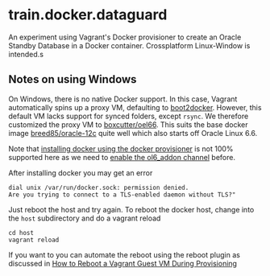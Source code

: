 # train.docker.dataguard
An experiment using Vagrant's Docker provisioner to create an Oracle Standby Database in a Docker container. Crossplatform Linux-Window is intended.s

## Notes on using Windows

On Windows, there is no native Docker support. In this case, Vagrant automatically spins up a proxy VM, defaulting to [boot2docker](https://github.com/mitchellh/boot2docker-vagrant-box). However, this default VM lacks support for synced folders, except `rsync`. We therefore customized the proxy VM to [boxcutter/oel66](https://atlas.hashicorp.com/boxcutter/boxes/oel66). This suits the base docker image [breed85/oracle-12c](https://registry.hub.docker.com/u/breed85/oracle-12c/) quite well which also starts off Oracle Linux 6.6.

Note that [installing docker using the docker provisioner](http://docs.vagrantup.com/v2/provisioning/docker.html) is not 100% supported here as we need to [enable the ol6_addon channel](https://docs.docker.com/installation/oracle/) before.

After installing docker you may get an error

	dial unix /var/run/docker.sock: permission denied.
	Are you trying to connect to a TLS-enabled daemon without TLS?"

Just reboot the host and try again. To reboot the docker host, change into the `host` subdirectory and do a vagrant reload

	cd host
    vagrant reload

If you want to you can automate the reboot using the reboot plugin as discussed in [How to Reboot a Vagrant Guest VM During Provisioning](https://www.exratione.com/2014/06/how-to-reboot-a-vagrant-guest-vm-during-provisioning/)


